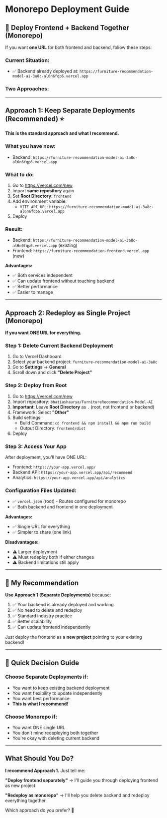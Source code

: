 # Monorepo Deployment Guide

## 🔄 Deploy Frontend + Backend Together (Monorepo)

If you want **one URL** for both frontend and backend, follow these steps:

### Current Situation:
- ✅ Backend already deployed at: `https://furniture-recommendation-model-ai-3a8c-al6n6fqp6.vercel.app`

### Two Approaches:

---

## Approach 1: Keep Separate Deployments (Recommended) ⭐

**This is the standard approach and what I recommend.**

### What you have now:
- Backend: `https://furniture-recommendation-model-ai-3a8c-al6n6fqp6.vercel.app`

### What to do:
1. Go to https://vercel.com/new
2. Import **same repository** again
3. Set **Root Directory**: `frontend`
4. Add environment variable:
   - `VITE_API_URL`: `https://furniture-recommendation-model-ai-3a8c-al6n6fqp6.vercel.app`
5. Deploy

### Result:
- Backend: `https://furniture-recommendation-model-ai-3a8c-al6n6fqp6.vercel.app` (existing)
- Frontend: `https://furniture-recommendation-frontend.vercel.app` (new)

**Advantages:**
- ✅ Both services independent
- ✅ Can update frontend without touching backend
- ✅ Better performance
- ✅ Easier to manage

---

## Approach 2: Redeploy as Single Project (Monorepo)

**If you want ONE URL for everything.**

### Step 1: Delete Current Backend Deployment

1. Go to Vercel Dashboard
2. Select your backend project: `furniture-recommendation-model-ai-3a8c`
3. Go to **Settings** → **General**
4. Scroll down and click **"Delete Project"**

### Step 2: Deploy from Root

1. Go to https://vercel.com/new
2. Import repository: `bhatiashaurya/FurnitureRecommendation-Model-AI`
3. **Important**: Leave **Root Directory** as `.` (root, not frontend or backend)
4. Framework: Select **"Other"**
5. Build settings:
   - Build Command: `cd frontend && npm install && npm run build`
   - Output Directory: `frontend/dist`
6. Deploy

### Step 3: Access Your App

After deployment, you'll have ONE URL:
- Frontend: `https://your-app.vercel.app/`
- Backend API: `https://your-app.vercel.app/api/recommend`
- Analytics: `https://your-app.vercel.app/api/analytics`

### Configuration Files Updated:
- ✅ `vercel.json` (root) - Routes configured for monorepo
- ✅ Both backend and frontend in one deployment

**Advantages:**
- ✅ Single URL for everything
- ✅ Simpler to share (one link)

**Disadvantages:**
- ⚠️ Larger deployment
- ⚠️ Must redeploy both if either changes
- ⚠️ Backend limitations still apply

---

## 🎯 My Recommendation

**Use Approach 1 (Separate Deployments)** because:

1. ✅ Your backend is already deployed and working
2. ✅ No need to delete and redeploy
3. ✅ Standard industry practice
4. ✅ Better scalability
5. ✅ Can update frontend independently

Just deploy the frontend as a **new project** pointing to your existing backend!

---

## 🚀 Quick Decision Guide

### Choose Separate Deployments if:
- You want to keep existing backend deployment
- You want flexibility to update independently
- You want best performance
- **This is what I recommend!**

### Choose Monorepo if:
- You want ONE single URL
- You don't mind redeploying both together
- You're okay with deleting current backend

---

## What Should You Do?

**I recommend Approach 1.** Just tell me:

**"Deploy frontend separately"** → I'll guide you through deploying frontend as new project

**"Redeploy as monorepo"** → I'll help you delete backend and redeploy everything together

Which approach do you prefer? 🤔
